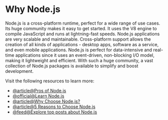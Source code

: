 # Why Node.js

Node.js is a cross-platform runtime, perfect for a wide range of use cases. Its huge community makes it easy to get started. It uses the V8 engine to compile JavaScript and runs at lightning-fast speeds. Node.js applications are very scalable and maintainable. Cross-platform support allows the creation of all kinds of applications - desktop apps, software as a service, and even mobile applications. Node.js is perfect for data-intensive and real-time applications since it uses an event-driven, non-blocking I/O model, making it lightweight and efficient. With such a huge community, a vast collection of Node.js packages is available to simplify and boost development.

Visit the following resources to learn more:

- [@article@Pros of Node.js](https://www.freecodecamp.org/news/what-are-the-advantages-of-node-js/)
- [@official@Learn Node.js](https://nodejs.org/en/learn/getting-started/introduction-to-nodejs)
- [@article@Why Choose Node.js?](https://medium.com/selleo/why-choose-node-js-b0091ad6c3fc)
- [@article@5 Reasons to Choose Node.js](https://www.bitovi.com/blog/5-reasons-to-choose-nodejs)
- [@feed@Explore top posts about Node.js](https://app.daily.dev/tags/nodejs?ref=roadmapsh)
